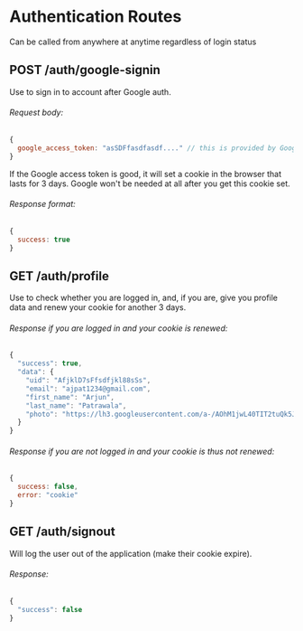 # Authentication Routes

Can be called from anywhere at anytime regardless of login status

## POST /auth/google-signin

Use to sign in to account after Google auth.

###### Request body:

```javascript
{
  google_access_token: "asSDFfasdfasdf...." // this is provided by Google when you log in
}
```

If the Google access token is good, it will set a cookie in the browser that lasts for 3 days. Google won't be needed at all after you get this cookie set.

###### Response format:

```javascript
{
  success: true
}
```

## GET /auth/profile

Use to check whether you are logged in, and, if you are, give you profile data and renew your cookie for another 3 days.

###### Response if you are logged in and your cookie is renewed:

```javascript
{
  "success": true,
  "data": {
    "uid": "AfjklD7sFfsdfjkl88sSs",
    "email": "ajpat1234@gmail.com",
    "first_name": "Arjun",
    "last_name": "Patrawala",
    "photo": "https://lh3.googleusercontent.com/a-/AOhM1jwL40TIT2tuQk5JLPyWG2xg"
  }
}
```

###### Response if you are not logged in and your cookie is thus not renewed:

```javascript
{
  success: false,
  error: "cookie"
}
```

## GET /auth/signout

Will log the user out of the application (make their cookie expire).

###### Response:

```javascript
{
  "success": false
}
```
